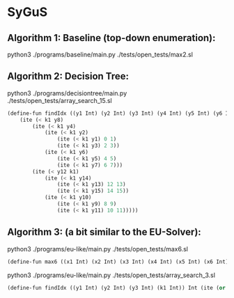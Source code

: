 # SyGuS

## Algorithm 1: Baseline (top-down enumeration):

python3 ./programs/baseline/main.py ./tests/open_tests/max2.sl

## Algorithm 2: Decision Tree:

python3 ./programs/decisiontree/main.py ./tests/open_tests/array_search_15.sl

```lisp
(define-fun findIdx ((y1 Int) (y2 Int) (y3 Int) (y4 Int) (y5 Int) (y6 Int) (y7 Int) (y8 Int) (y9 Int) (y10 Int) (y11 Int) (y12 Int) (y13 Int) (y14 Int) (y15 Int) (k1 Int)) Int
    (ite (< k1 y8)
        (ite (< k1 y4)
            (ite (< k1 y2)
                (ite (< k1 y1) 0 1)
                (ite (< k1 y3) 2 3))
            (ite (< k1 y6)
                (ite (< k1 y5) 4 5)
                (ite (< k1 y7) 6 7)))
        (ite (< y12 k1)
            (ite (< k1 y14)
                (ite (< k1 y13) 12 13)
                (ite (< k1 y15) 14 15))
            (ite (< k1 y10)
                (ite (< k1 y9) 8 9)
                (ite (< k1 y11) 10 11)))))
```

## Algorithm 3: (a bit similar to the EU-Solver):

python3 ./programs/eu-like/main.py ./tests/open_tests/max6.sl

   ```scheme
   (define-fun max6 ((x1 Int) (x2 Int) (x3 Int) (x4 Int) (x5 Int) (x6 Int)) Int (ite (and (and (and (and (<= x2 x1) (<= x3 x1)) (<= x4 x1)) (<= x5 x1)) (<= x6 x1)) x1 (ite (and (and (and (<= x3 x2) (<= x4 x2)) (<= x5 x2)) (<= x6 x2)) x2 (ite (and (and (<= x4 x3) (<= x5 x3)) (<= x6 x3)) x3 (ite (and (<= x5 x4) (<= x6 x4)) x4 (ite (<= x6 x5) x5 x6))))))
   ```

python3 ./programs/eu-like/main.py ./tests/open_tests/array_search_3.sl

   ```scheme
   (define-fun findIdx ((y1 Int) (y2 Int) (y3 Int) (k1 Int)) Int (ite (or (or (or (or (<= y2 y1) (<= y3 y2)) (<= k1 y1)) (= y3 k1)) (= y2 k1)) 0 (ite (<= k1 y2) 1 (ite (<= k1 y3) 2 3))))
   ```
